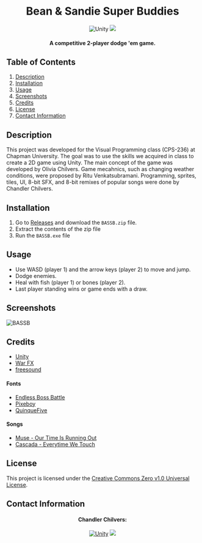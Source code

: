 <h1 align="center">
  Bean & Sandie Super Buddies
</h1>

<p align="center">
  <img src="https://img.shields.io/badge/Unity-FFFFFF.svg?style=for-the-badge&logo=Unity&logoColor=black" alt="Unity">
  <img src="https://img.shields.io/badge/License-CC0 1.0-lightgrey.svg?style=for-the-badge">
</p>

<h4 align="center">A competitive 2-player dodge 'em game.</h4>

## Table of Contents
1. [Description](#description)
2. [Installation](#installation)
3. [Usage](#usage)
4. [Screenshots](#screenshots)
5. [Credits](#credits)
6. [License](#license)
7. [Contact Information](#contact-information)

## Description
This project was developed for the Visual Programming class (CPS-236) at Chapman University. The goal was to use the skills we acquired in class to create a 2D game using Unity. The main concept of the game was developed by Olivia Chilvers. Game mecahnics, such as changing weather conditions, were proposed by Ritu Venkatsubramani. Programming, sprites, tiles, UI, 8-bit SFX, and 8-bit remixes of popular songs were done by Chandler Chilvers.

## Installation
1. Go to [Releases](https://github.com/cwchilvers/Bean-and-Sandie-Super-Buddies/releases) and download the `BASSB.zip` file.
3. Extract the contents of the zip file
4. Run the `BASSB.exe` file

## Usage
- Use WASD (player 1) and the arrow keys (player 2) to move and jump.
- Dodge enemies.
- Heal with fish (player 1) or bones (player 2).
- Last player standing wins or game ends with a draw.

## Screenshots
![BASSB](https://github.com/cwchilvers/Boll-a-Rall/assets/59628271/0086910d-a2cb-4413-9e6a-624785b11628)

## Credits
- [Unity](https://unity.com/)
- [War FX](https://assetstore.unity.com/packages/vfx/particles/war-fx-5669)
- [freesound](https://freesound.org/)

#### Fonts
- [Endless Boss Battle](https://www.dafont.com/endless-boss-battle.font)
- [Pixeboy](https://www.dafont.com/pixeboy.font)
- [QuinqueFive](https://www.dafont.com/quinquefive.font)

#### Songs
- [Muse - Our Time Is Running Out](https://www.youtube.com/watch?v=O2IuJPh6h_A)
- [Cascada - Everytime We Touch](https://www.youtube.com/watch?v=4G6QDNC4jPs)

## License
This project is licensed under the [Creative Commons Zero v1.0 Universal License](https://creativecommons.org/publicdomain/zero/1.0/).

## Contact Information
<h4 align="center">Chandler Chilvers:</h4>
<p align="center">
    <a href="mailto:cwchilvers@gmail.com"><img src="https://img.shields.io/badge/Gmail-D14836?style=for-the-badge&logo=gmail&logoColor=white" alt="Unity"></a>
    <a href="https://github.com/cwchilvers"><img src="https://img.shields.io/badge/GitHub-181717.svg?style=for-the-badge&logo=GitHub&logoColor=white"></a>
</p>